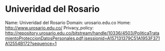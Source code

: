 
# Univeridad del Rosario

Name: Univeridad del Rosario
Domain: urosario.edu.co
Home: http://www.urosario.edu.co/
Privacy_policy: http://repository.urosario.edu.co/bitstream/handle/10336/4503/PoliticaTratamientoProteccionDatosPersonales.pdf;jsessionid=A157131379C51A1953F371A12554B172?sequence=1
